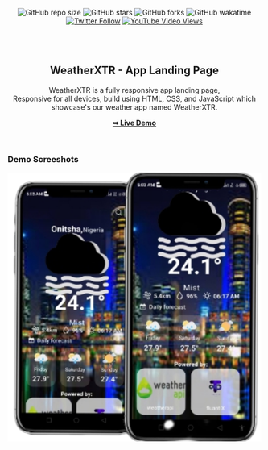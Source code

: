 <div align="center">
  
  ![GitHub repo size](https://img.shields.io/github/repo-size/fluantiX/fluantiX)
  ![GitHub stars](https://img.shields.io/github/stars/fluantiX/fluantiX?style=social)
  ![GitHub forks](https://img.shields.io/github/forks/fluantiX/fluantiX?style=social)
  ![GitHub wakatime](https://wakatime.com/badge/github/fluantiX/fluantiX.svg)
  [![Twitter Follow](https://img.shields.io/twitter/follow/fluantiX?style=social)](https://twitter.com/intent/follow?screen_name=fluantiX)
  [![YouTube Video Views](https://img.shields.io/youtube/views/igNpJ21Hglk?style=social)](https://youtu.be/lYC-rqpcZ0g)

  <br />
  <br />

  <h2 align="center">WeatherXTR - App Landing Page</h2>

  WeatherXTR is a fully responsive app landing page, <br />Responsive for all devices, build using HTML, CSS, and JavaScript which showcase's our weather app named WeatherXTR.

  <a href="https://codewithsadee.github.io/vast/"><strong>➥ Live Demo</strong></a>

</div>

<br />

### Demo Screeshots

![fluantiX Demo](./assets/images/4.png "Screen Demo")
